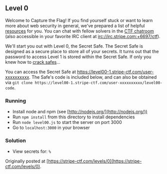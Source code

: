 ## Level 0

Welcome to Capture the Flag! If you find yourself stuck or want to learn more about web security in general, we've prepared a list of helpful [resources](https://stripe-ctf.com/about) for you. You can chat with fellow solvers in the [CTF chatroom](https://answers.stripe.com/chat#ctf) (also accessible in your favorite IRC client at [irc://irc.stripe.com:+6697/ctf](irc://irc.stripe.com:+6697/ctf)).

We'll start you out with Level 0, the Secret Safe. The Secret Safe is designed as a secure place to store all of your secrets. It turns out that the password to access Level 1 is stored within the Secret Safe. If only you knew how to [crack safes](http://en.wikipedia.org/wiki/Safe-cracking)...

You can access the Secret Safe at https://level00-1.stripe-ctf.com/user-xxxxxxxxxx. The Safe's code is included below, and can also be obtained via `git clone https://level00-1.stripe-ctf.com/user-xxxxxxxxxx/level00-code`.

### Running

- Install node and npm (see [http://nodejs.org/](http://nodejs.org/))
- Run `npm install` from this directory to install dependencies
- Run `node level00.js` to start the server on port 3000
- Go to `localhost:3000` in your browser

### Solution

  * View secrets for: `%`

Originally posted at [https://stripe-ctf.com/levels/0](https://stripe-ctf.com/levels/0).
